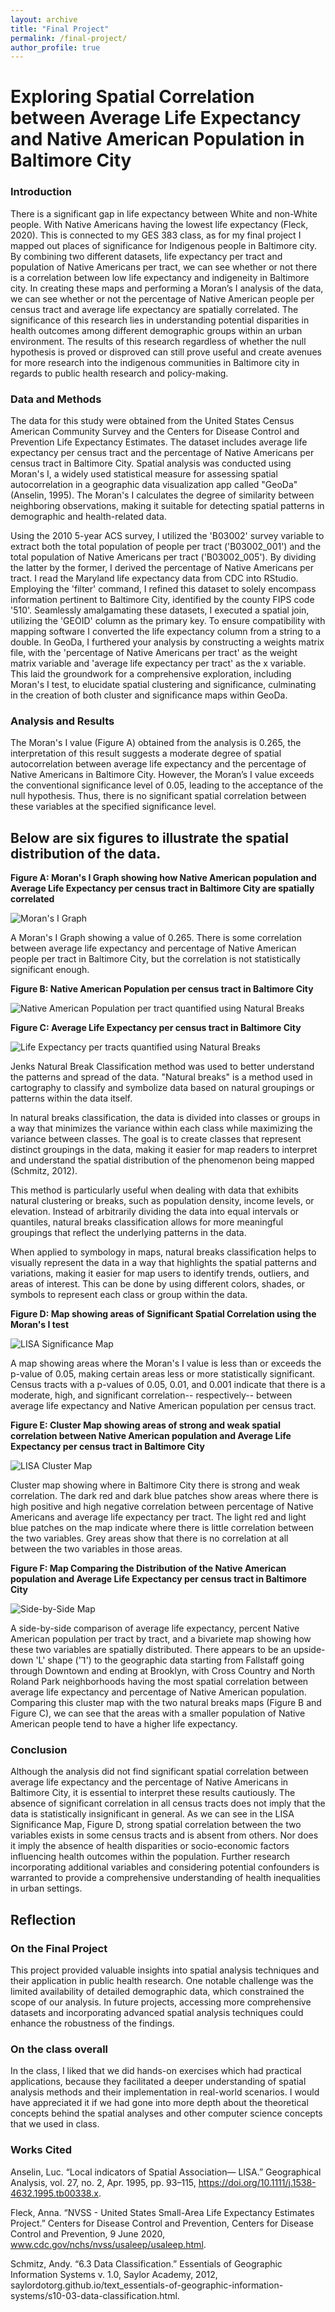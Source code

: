 ```yaml
---
layout: archive
title: "Final Project"
permalink: /final-project/
author_profile: true
---
```


<h1>Exploring Spatial Correlation between Average Life Expectancy and Native American Population in Baltimore City</h1>

<h3> Introduction </h3>

<p> There is a significant gap in life expectancy between White and non-White people. With Native Americans having the lowest life expectancy (Fleck, 2020). This is connected to my GES 383 class, as for my final project I mapped out places of significance for Indigenous people in Baltimore city. By combining two different datasets, life expectancy per tract and population of Native Americans per tract, we can see whether or not there is a correlation between low life expectancy and indigeneity in Baltimore city. In creating these maps and performing a Moran’s I analysis of the data, we can see whether or not the percentage of Native American people per census tract and average life expectancy are spatially correlated. The significance of this research lies in understanding potential disparities in health outcomes among different demographic groups within an urban environment. The results of this research regardless of whether the null hypothesis is proved or disproved can still prove useful and create avenues for more research into the indigenous communities in Baltimore city in regards to public health research and policy-making. 
 </p>


<h3> Data and Methods </h3>
<p>The data for this study were obtained from the United States Census American Community Survey and the Centers for Disease Control and Prevention Life Expectancy Estimates. The dataset includes average life expectancy per census tract and the percentage of Native Americans per census tract in Baltimore City. Spatial analysis was conducted using Moran's I, a widely used statistical measure for assessing spatial autocorrelation in a geographic data visualization app called "GeoDa" (Anselin, 1995). The Moran's I calculates the degree of similarity between neighboring observations, making it suitable for detecting spatial patterns in demographic and health-related data.

Using the 2010 5-year ACS survey, I utilized the 'B03002' survey variable to extract both the total population of people per tract ('B03002_001') and the total population of Native Americans per tract ('B03002_005'). By dividing the latter by the former, I derived the percentage of Native Americans per tract. I read the Maryland life expectancy data from CDC into RStudio. Employing the 'filter' command, I refined this dataset to solely encompass information pertinent to Baltimore City, identified by the county FIPS code '510'. Seamlessly amalgamating these datasets, I executed a spatial join, utilizing the 'GEOID' column as the primary key. To ensure compatibility with mapping software I converted the life expectancy column from a string to a double. In GeoDa, I furthered your analysis by constructing a weights matrix file, with the 'percentage of Native Americans per tract' as the weight matrix variable and 'average life expectancy per tract' as the x variable. This laid the groundwork for a comprehensive exploration, including Moran's I test, to elucidate spatial clustering and significance, culminating in the creation of both cluster and significance maps within GeoDa.
 
 </p>
<h3>Analysis and Results </h3>
<p> The Moran's I value (Figure A) obtained from the analysis is 0.265, the interpretation of this result suggests a moderate degree of spatial autocorrelation between average life expectancy and the percentage of Native Americans in Baltimore City. However, the Moran’s I value exceeds the conventional significance level of 0.05, leading to the acceptance of the null hypothesis. Thus, there is no significant spatial correlation between these variables at the specified significance level. </p>


<h2> Below are six figures to illustrate the spatial distribution of the data. </h2>


<b> Figure A: Moran's I Graph showing how Native American population and Average Life Expectancy per census tract in Baltimore City are spatially correlated </b>

![Moran's I Graph](/images/moransi_graph.png)

A Moran's I Graph showing a value of 0.265. There is some correlation between average life expectancy and percentage of Native American people per tract in Baltimore City, but the correlation is not statistically significant enough.

<b> Figure B: Native American Population per census tract in Baltimore City </b>

![Native American Population per tract quantified using Natural Breaks](/images/nat_am_nat_break.png)


<b> Figure C: Average Life Expectancy per census tract in Baltimore City </b>

![Life Expectancy per tracts quantified using Natural Breaks](/images/lifeexp_nat_break.png)

<p> Jenks Natural Break Classification method was used to better understand the patterns and spread of the data. "Natural breaks" is a method used in cartography to classify and symbolize data based on natural groupings or patterns within the data itself.

In natural breaks classification, the data is divided into classes or groups in a way that minimizes the variance within each class while maximizing the variance between classes. The goal is to create classes that represent distinct groupings in the data, making it easier for map readers to interpret and understand the spatial distribution of the phenomenon being mapped (Schmitz, 2012).

This method is particularly useful when dealing with data that exhibits natural clustering or breaks, such as population density, income levels, or elevation. Instead of arbitrarily dividing the data into equal intervals or quantiles, natural breaks classification allows for more meaningful groupings that reflect the underlying patterns in the data.

When applied to symbology in maps, natural breaks classification helps to visually represent the data in a way that highlights the spatial patterns and variations, making it easier for map users to identify trends, outliers, and areas of interest. This can be done by using different colors, shades, or symbols to represent each class or group within the data. </p>

<b> Figure D: Map showing areas of Significant Spatial Correlation using the Moran's I test </b>

![LISA Significance Map](/images/lisa_sig_map.png) 

A map showing areas where the Moran's I value is less than or exceeds the p-value of 0.05, making certain areas less or more statistically significant. Census tracts with a p-values of 0.05, 0.01, and 0.001 indicate that there is a moderate, high, and significant  correlation-- respectively-- between average life expectancy and Native American population per census tract.


<b> Figure E: Cluster Map showing areas of strong and weak spatial correlation between Native American population and Average Life Expectancy per census tract in Baltimore City</b>

![LISA Cluster Map](/images/lisa_cluster_map.png) 

Cluster map showing where in Baltimore City there is strong and weak correlation. The dark red and dark blue patches show areas where there is high positive and high negative correlation between percentage of Native Americans and average life expectancy per tract. The light red and light blue patches on the map indicate where there is little correlation between the two variables. Grey areas show that there is no correlation at all between the two variables in those areas.


<b> Figure F: Map Comparing the Distribution of the Native American population and Average Life Expectancy per census tract in Baltimore City</b>

![Side-by-Side Map](/images/final_map_png.png) 

A side-by-side comparison of average life expectancy, percent Native American population per tract by tract, and a bivariete map showing how these two variables are spatially distributed. There appears to be an upside-down 'L' shape ('ꓶ') to the geographic data starting from Fallstaff going through Downtown and ending at Brooklyn, with Cross Country and North Roland Park neighborhoods having the most spatial correlation between average life expectancy and percentage of Native American population. Comparing this cluster map with the two natural breaks maps (Figure B and Figure C), we can see that the areas with a smaller population of Native American people tend to have a higher life expectancy. 

<h3> Conclusion </h3>
<p> Although the analysis did not find significant spatial correlation between average life expectancy and the percentage of Native Americans in Baltimore City, it is essential to interpret these results cautiously. The absence of significant correlation in all census tracts does not imply that the data is statistically insignificant in general. As we can see in the LISA Significance Map, Figure D, strong spatial correlation between the two variables exists in some census tracts and is absent from others. Nor does it imply the absence of health disparities or socio-economic factors influencing health outcomes within the population. Further research incorporating additional variables and considering potential confounders is warranted to provide a comprehensive understanding of health inequalities in urban settings. </p>

<h2>Reflection </h2>
<h3> On the Final Project </h3>
<p> This project provided valuable insights into spatial analysis techniques and their application in public health research. One notable challenge was the limited availability of detailed demographic data, which constrained the scope of our analysis. In future projects, accessing more comprehensive datasets and incorporating advanced spatial analysis techniques could enhance the robustness of the findings.  </p>
<h3>On the class overall </h3>
<p> In the class, I liked that we did hands-on exercises which had practical applications, because they facilitated a deeper understanding of spatial analysis methods and their implementation in real-world scenarios. I would have appreciated it if we had gone into more depth about the theoretical concepts behind the spatial analyses and other computer science concepts that we used in class.  </p>

<h3> Works Cited </h3>

<p>

Anselin, Luc. “Local indicators of Spatial Association— LISA.” Geographical Analysis, vol. 27, no. 2, Apr. 1995, pp. 93–115, https://doi.org/10.1111/j.1538-4632.1995.tb00338.x.

</p>



<p> 

Fleck, Anna. “NVSS - United States Small-Area Life Expectancy Estimates Project.” Centers for Disease Control and Prevention, Centers for Disease Control and Prevention, 9 June 2020, www.cdc.gov/nchs/nvss/usaleep/usaleep.html.

</p>


<p>
 
Schmitz, Andy. “6.3 Data Classification.” Essentials of Geographic Information Systems v. 1.0, Saylor Academy, 2012, saylordotorg.github.io/text_essentials-of-geographic-information-systems/s10-03-data-classification.html.  

</p>


